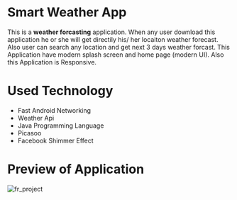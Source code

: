 # Smart Weather App
This is a **weather forcasting** application. When any user download this application he or she will get directily his/ her locaiton weather forecast. Also user can search any location and get next 3 days weather forcast. This Application have modern splash screen and home page (modern UI). Also this Application is Responsive.
# Used Technology
 - Fast Android Networking
 - Weather Api
 - Java Programming Language
 - Picasoo 
 - Facebook Shimmer Effect

# Preview of Application


![fr_project](https://user-images.githubusercontent.com/89797141/185447958-30d3bf40-b768-42d0-aadd-876b39e6edc3.jpg)
